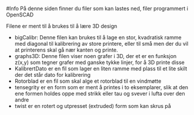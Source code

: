 #Info
På denne siden finner du filer som kan lastes ned, filer programmert i OpenSCAD

Filene er ment til å brukes til å lære 3D design

* bigCalibr: Denne filen kan brukes til å lage en stor, kvadratisk ramme med diagonal til kalibrering av store printere, eller til små men der du vil at printerens skal gå nær kanten og printe.
* graphs3D: Denne filen viser noen grafer i 3D, der et er en funksjon z(x,y) som tegner grafer med ganske tykke linjer, for å 3D printe disse
* KalibrertDato er en fil som lager en liten ramme med plass til et lite skilt der det står dato for kalibrering
* Rotorblad er en fil som skal alge et rotorblad til en vindmøtte
* tensegrity er en form som er ment å printes i to eksemplarer, slik at den ene formen holdes oppe med strikk eller tau og svever i lufta over den andre
* twist er en rotert og utpresset (extruded) form som kan skrus på

